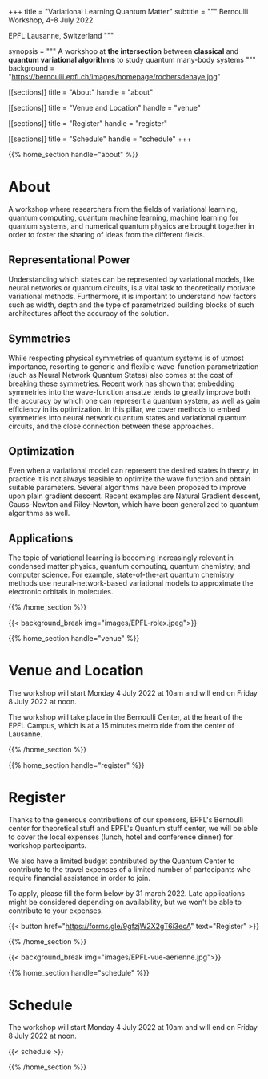 +++
title = "Variational Learning Quantum Matter"
subtitle = """
Bernoulli Workshop, 4-8 July 2022 

EPFL Lausanne, Switzerland
"""

synopsis = """
A workshop at **the intersection** between **classical** and **quantum variational algorithms** to study quantum many-body systems
"""
background = "https://bernoulli.epfl.ch/images/homepage/rochersdenaye.jpg"


[[sections]]
title = "About"
handle = "about"

[[sections]]
title = "Venue and Location"
handle = "venue"

[[sections]]
title = "Register"
handle = "register"

[[sections]]
title = "Schedule"
handle = "schedule"
+++

{{% home_section handle="about" %}}
# About

A workshop where researchers from the fields of variational learning, quantum
computing, quantum machine learning, machine learning for quantum systems, and numerical quantum physics are brought together in order to foster the sharing of ideas from the different fields.

## Representational Power
Understanding which states can be represented by variational models, like neural networks or quantum circuits, is a vital task to theoretically motivate variational methods. Furthermore, it is important to understand how factors such as width, depth and the type of parametrized building blocks of such architectures affect the accuracy of the solution.

## Symmetries
While respecting physical symmetries of quantum systems is of utmost importance, resorting to generic and flexible wave-function parametrization (such as Neural Network Quantum States) also comes at the cost of breaking these symmetries.
Recent work has shown that embedding symmetries into the wave-function ansatze tends to greatly improve both the accuracy by which one can represent a quantum system, as well as gain efficiency in its optimization.
In this pillar, we cover methods to embed symmetries into neural network quantum states and variational quantum circuits, and the close connection between these approaches.

## Optimization
Even when a variational model can represent the desired states in theory, in practice it is not always feasible to optimize the wave function and obtain suitable parameters. 
Several algorithms have been proposed to improve upon plain gradient descent. Recent examples are  Natural Gradient descent, Gauss-Newton and Riley-Newton, which have been generalized to quantum algorithms as well.

## Applications
The topic of variational learning is becoming increasingly relevant in condensed matter physics, quantum computing, quantum chemistry, and computer science. For example, state-of-the-art quantum chemistry methods use neural-network-based variational models to approximate the electronic orbitals in molecules.

{{% /home_section %}}

{{< background_break img="images/EPFL-rolex.jpeg">}}

{{% home_section handle="venue" %}}
# Venue and Location

The workshop will start Monday 4 July 2022 at 10am and will end on Friday 8 July 2022 at noon.


The workshop will take place in the Bernoulli Center, at the heart of the EPFL Campus, which is at a 15 minutes metro ride from the center of Lausanne.


{{% /home_section %}}


{{% home_section handle="register" %}}
# Register

Thanks to the generous contributions of our sponsors, EPFL's Bernoulli center for theoretical stuff and EPFL's Quantum stuff center, we will be able to cover the local expenses (lunch, hotel and conference dinner) for workshop partecipants.

We also have a limited budget contributed by the Quantum Center to contribute to the travel expenses of a limited number of partecipants who require financial assistance in order to join. 

To apply, please fill the form below by 31 march 2022.
Late applications might be considered depending on availability, but we won't be able to contribute to your expenses.

{{< button href="https://forms.gle/9gfzjW2X2gT6i3ecA" text="Register" >}}

{{% /home_section %}}

{{< background_break img="images/EPFL-vue-aerienne.jpg">}}

{{% home_section handle="schedule" %}}
# Schedule

The workshop will start Monday 4 July 2022 at 10am and will end on Friday 8 July 2022 at noon.

{{< schedule >}}

{{% /home_section %}}
